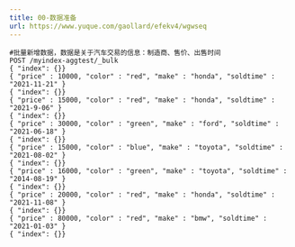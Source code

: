 ```yaml
---
title: 00-数据准备
url: https://www.yuque.com/gaollard/efekv4/wgwseq
---
```


    #批量新增数据，数据是关于汽车交易的信息：制造商、售价、出售时间
    POST /myindex-aggtest/_bulk
    { "index": {}}
    { "price" : 10000, "color" : "red", "make" : "honda", "soldtime" : "2021-11-21" }
    { "index": {}}
    { "price" : 15000, "color" : "red", "make" : "honda", "soldtime" : "2021-9-06" }
    { "index": {}}
    { "price" : 30000, "color" : "green", "make" : "ford", "soldtime" : "2021-06-18" }
    { "index": {}}
    { "price" : 15000, "color" : "blue", "make" : "toyota", "soldtime" : "2021-08-02" }
    { "index": {}}
    { "price" : 16000, "color" : "green", "make" : "toyota", "soldtime" : "2014-08-19" }
    { "index": {}}
    { "price" : 20000, "color" : "red", "make" : "honda", "soldtime" : "2021-11-08" }
    { "index": {}}
    { "price" : 80000, "color" : "red", "make" : "bmw", "soldtime" : "2021-01-03" }
    { "index": {}}
